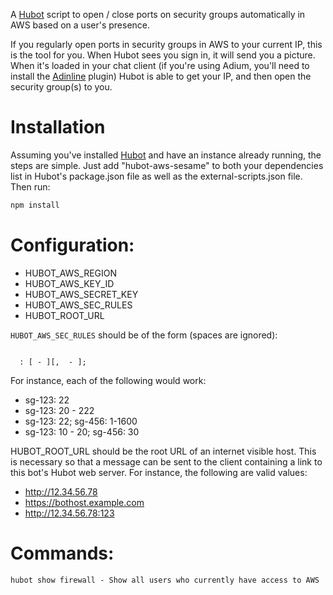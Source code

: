 A [Hubot](https://hubot.github.com/) script to open / close ports on security groups automatically in AWS based on a user's presence.

If you regularly open ports in security groups in AWS to your current IP, this is the tool for you.  When Hubot sees you sign in, it will send you a picture.  When it's loaded in your chat client (if you're using Adium, you'll need to install the [Adinline](http://www.adiumxtras.com/index.php?a=xtras&xtra_id=7926) plugin) Hubot is able to get your IP, and then open the security group(s) to you.

# Installation
Assuming you've installed [Hubot](https://hubot.github.com/) and have an instance already running, the steps are simple.  Just add "hubot-aws-sesame" to both your dependencies list in Hubot's package.json file as well as the external-scripts.json file.  Then run:

```bash
npm install
```

# Configuration:

* HUBOT_AWS_REGION
* HUBOT_AWS_KEY_ID
* HUBOT_AWS_SECRET_KEY
* HUBOT_AWS_SEC_RULES
* HUBOT_ROOT_URL

```HUBOT_AWS_SEC_RULES``` should be of the form (spaces are ignored):

<code>
  <sec group id>: <port start>[ - <port end>][, <port start> - <port end>];
</code>

For instance, each of the following would work:

* sg-123: 22
* sg-123: 20 - 222
* sg-123: 22; sg-456: 1-1600
* sg-123: 10 - 20; sg-456: 30

HUBOT_ROOT_URL should be the root URL of an internet visible host.  This is necessary so that a message can be sent to the client containing a link to this bot's Hubot web server.  For instance, the following are valid values:

* http://12.34.56.78
* https://bothost.example.com
* http://12.34.56.78:123

# Commands:

    hubot show firewall - Show all users who currently have access to AWS
